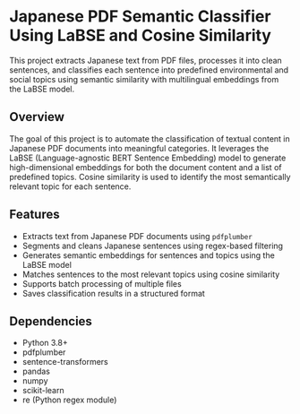 # Japanese PDF Semantic Classifier Using LaBSE and Cosine Similarity

This project extracts Japanese text from PDF files, processes it into clean sentences, and classifies each sentence into predefined environmental and social topics using semantic similarity with multilingual embeddings from the LaBSE model.

## Overview

The goal of this project is to automate the classification of textual content in Japanese PDF documents into meaningful categories. It leverages the LaBSE (Language-agnostic BERT Sentence Embedding) model to generate high-dimensional embeddings for both the document content and a list of predefined topics. Cosine similarity is used to identify the most semantically relevant topic for each sentence.

## Features

- Extracts text from Japanese PDF documents using `pdfplumber`
- Segments and cleans Japanese sentences using regex-based filtering
- Generates semantic embeddings for sentences and topics using the LaBSE model
- Matches sentences to the most relevant topics using cosine similarity
- Supports batch processing of multiple files
- Saves classification results in a structured format

## Dependencies

- Python 3.8+
- pdfplumber  
- sentence-transformers  
- pandas  
- numpy  
- scikit-learn  
- re (Python regex module)


